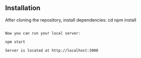 
## Installation

After cloning the repository, install dependencies:
cd <project folder>
npm install
```

Now you can run your local server:

npm start

Server is located at http://localhost:3000
